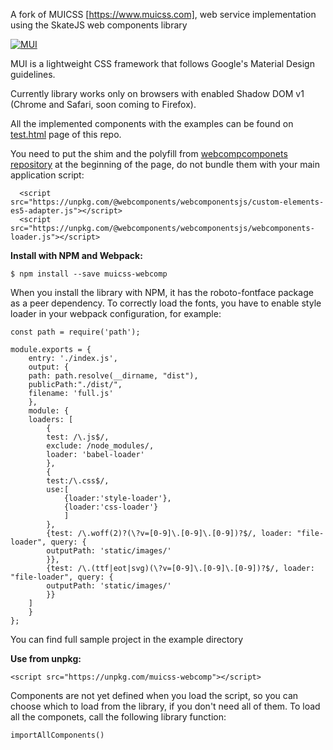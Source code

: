 A fork of MUICSS [https://www.muicss.com], web service implementation using the SkateJS web components library

[![MUI](https://www.muicss.com/static/favicons/icon-192x192.png)](https://www.muicss.com)

MUI is a lightweight CSS framework that follows Google's Material Design guidelines.

Currently library works only on browsers with enabled Shadow DOM v1 (Chrome and Safari, soon coming to Firefox).

All the implemented components with the examples can be found on [test.html](https://htmlpreview.github.io/?https://github.com/dusanmiloradovic/mui/blob/master/test-web.html) page of this repo.

You need to put the shim and the polyfill from [webcompcomponets repository](https://github.com/webcomponents/webcomponentsjs) at the beginning of the page, do not bundle them with your main application script:

```shell
  <script src="https://unpkg.com/@webcomponents/webcomponentsjs/custom-elements-es5-adapter.js"></script>
  <script src="https://unpkg.com/@webcomponents/webcomponentsjs/webcomponents-loader.js"></script>
```

**Install with NPM and Webpack:**

```shell
$ npm install --save muicss-webcomp
```

When you install the library with NPM, it has the roboto-fontface package as a peer dependency. To correctly load the fonts, you have to enable style loader in your webpack configuration, for example:
```
const path = require('path');

module.exports = {
    entry: './index.js',
    output: {
	path: path.resolve(__dirname, "dist"),
	publicPath:"./dist/",
	filename: 'full.js'
    },
    module: {
	loaders: [
	    {
		test: /\.js$/,
		exclude: /node_modules/,
		loader: 'babel-loader'
	    },
	    {
		test:/\.css$/,
		use:[
		    {loader:'style-loader'},
		    {loader:'css-loader'}
		    ]
	    },
	    {test: /\.woff(2)?(\?v=[0-9]\.[0-9]\.[0-9])?$/, loader: "file-loader", query: {
		outputPath: 'static/images/'
	    }},
	    {test: /\.(ttf|eot|svg)(\?v=[0-9]\.[0-9]\.[0-9])?$/, loader: "file-loader", query: {
		outputPath: 'static/images/'
	    }}
	]
    }
};
```
You can find full sample project in the example directory

**Use from unpkg:**
```shell
<script src="https://unpkg.com/muicss-webcomp"></script>
```

Components are not yet defined when you load the script, so you can choose which  to load from the library, if you don't need all of them. To load all the componets, call the following library function:

```shell
importAllComponents()
```
